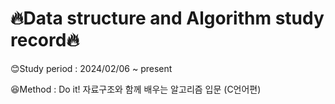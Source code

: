 # 🔥Data structure and Algorithm study record🔥


😊Study period : 2024/02/06 ~ present

😆Method : Do it! 자료구조와 함께 배우는 알고리즘 입문 (C언어편)
